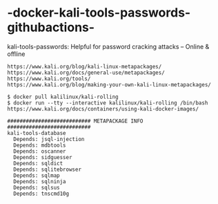 # -docker-kali-tools-passwords-githubactions-
kali-tools-passwords: Helpful for password cracking attacks – Online &amp; offline
~~~
https://www.kali.org/blog/kali-linux-metapackages/
https://www.kali.org/docs/general-use/metapackages/
https://www.kali.org/tools/
https://www.kali.org/blog/making-your-own-kali-linux-metapackages/

$ docker pull kalilinux/kali-rolling
$ docker run --tty --interactive kalilinux/kali-rolling /bin/bash
https://www.kali.org/docs/containers/using-kali-docker-images/

########################### METAPACKAGE INFO ###########################
kali-tools-database
  Depends: jsql-injection
  Depends: mdbtools
  Depends: oscanner
  Depends: sidguesser
  Depends: sqldict
  Depends: sqlitebrowser
  Depends: sqlmap
  Depends: sqlninja
  Depends: sqlsus
  Depends: tnscmd10g

~~~